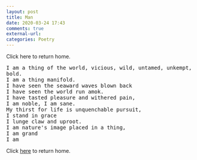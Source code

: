 ```yaml
---
layout: post
title: Man
date: 2020-03-24 17:43
comments: true
external-url:
categories: Poetry
---
```

Click here to return home.

<pre>
I am a thing of the world, vicious, wild, untamed, unkempt, brave, stoic,
bold.
I am a thing manifold.
I have seen the seaward waves blown back
I have seen the world run amok.
I have tasted pleasure and withered pain,
I am noble, I am sane.
My thirst for life is unquenchable pursuit,
I stand in grace
I lunge claw and uproot.
I am nature's image placed in a thing,
I am grand
I am
</pre>

Click [here](https://wigdo.github.io/papyrus/) to return home.
